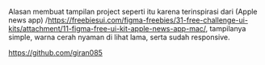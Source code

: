 Alasan membuat tampilan project seperti itu karena terinspirasi dari (Apple news app) /https://freebiesui.com/figma-freebies/31-free-challenge-ui-kits/attachment/11-figma-free-ui-kit-apple-news-app-mac/, tampilanya simple, warna cerah nyaman di lihat lama, serta sudah responsive.


https://github.com/giran085